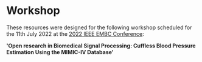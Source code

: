 # Workshop

These resources were designed for the following workshop scheduled for the 11th July 2022 at the [2022 IEEE EMBC Conference](https://embc.embs.org/2022/):

**'Open research in Biomedical Signal Processing: Cuffless Blood Pressure Estimation Using the MIMIC-IV Database'**